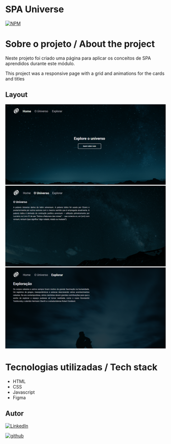 # SPA Universe
[![NPM](https://img.shields.io/npm/l/react)](./LICENSE)

# Sobre o projeto / About the project

Neste projeto foi criado uma página para aplicar os conceitos de SPA aprendidos durante este módulo.

This project was a responsive page with a grid and animations for the cards and titles

## Layout
![screen1](./assets/homepage.png)
![screen2](./assets/universe-page.png)
![screen3](./assets/exploration-page.png)

# Tecnologias utilizadas / Tech stack
- HTML
- CSS
- Javascript
- Figma

## Autor

[![LinkedIn](https://img.shields.io/badge/-Rafael%20Nascimento-000099?style=flat&logo=linkedin)](https://www.linkedin.com/in/rafaelvnascimento/)

[![github](https://img.shields.io/badge/-Rafael%20Nascimento-000000?style=flat&logo=github)](https://www.linkedin.com/in/rafaelvnascimento/)
